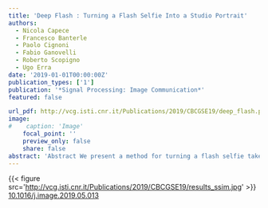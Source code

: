 ```yaml
---
title: 'Deep Flash : Turning a Flash Selfie Into a Studio Portrait'
authors:
  - Nicola Capece
  - Francesco Banterle
  - Paolo Cignoni
  - Fabio Ganovelli
  - Roberto Scopigno
  - Ugo Erra
date: '2019-01-01T00:00:00Z'
publication_types: ['1']
publication: '*Signal Processing: Image Communication*'
featured: false

url_pdf: http://vcg.isti.cnr.it/Publications/2019/CBCGSE19/deep_flash.pdf
image:
#    caption: 'Image'
    focal_point: ''
    preview_only: false
    share: false
abstract: 'Abstract We present a method for turning a flash selfie taken with a smartphone into a photograph as if it was taken in a studio setting with uniform lighting. Our method uses a convolutional neural network trained on a set of pairs of photographs acquired in an ad-hoc acquisition campaign. Each pair consists of one photograph of a subject''s face taken with the camera flash enabled and another one of the same subject in the same pose illuminated using a photographic studio-lighting setup. We show how our method can amend defects introduced by a close-up camera flash, such as specular highlights, shadows, skin shine, and flattened images.    Website to the official publication: Signal Processing: Image Communication. DOI: 10.1016/j.image.2019.05.013.    Results      Samples of validation data. Each group of images is composed of: the original image taken with the smartphone flash (top left); the flash image to which the bilateral filter was applied (bottom left); the image reconstructed by the difference prediction of the CNN (center); the ground truth reconstructed (top right); the ground truth (bottom right). \revision{The SSIM was computed by comparing the central image of each group and the image at top right.'
---
```

{{< figure src='http://vcg.isti.cnr.it/Publications/2019/CBCGSE19/results_ssim.jpg' >}}
[ 10.1016/j.image.2019.05.013](https://doi.org/10.1016/j.image.2019.05.013)


